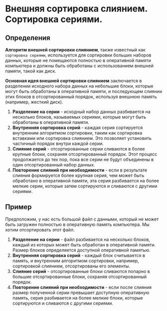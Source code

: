 # Внешняя сортировка слиянием. Сортировка сериями.

## Определения

**Алгоритм внешней сортировки слиянием**, также известный как `сортировка сериями`, используется для сортировки больших наборов данных, которые не помещаются полностью в оперативной памяти компьютера и должны быть обработаны с использованием внешней памяти, такой как диск.

**Основная идея внешней сортировки слиянием** заключается в разделении исходного набора данных на небольшие блоки, которые могут быть обработаны в оперативной памяти, и последующем слиянии этих блоков в отсортированный порядок, используя внешнюю память (например, жесткий диск).

1) **Разделение на серии** - исходный набор данных разбивается на несколько блоков, называемых сериями, которые могут быть обработаны в оперативной памяти.
2) **Внутренняя сортировка серий** - каждая серия сортируется внутренним алгоритмом сортировки, таким как сортировка вставками или сортировка слиянием. Это позволяет установить частичный порядок внутри каждой серии.
3) **Слияние серий** - отсортированные серии сливаются в более крупные блоки, сохраняя отсортированный порядок. Этот процесс продолжается до тех пор, пока все серии не будут объединены в один отсортированный набор данных.
4) **Повторение слияний при необходимости** - если в результате слияния формируется более крупная серия, чем может быть обработано в оперативной памяти, эта серия разбивается на более мелкие серии, которые затем сортируются и сливаются с другими сериями.


## Пример

Предположим, у нас есть большой файл с данными, который не может быть загружен полностью в оперативную память компьютера. Мы хотим отсортировать этот файл.

1) **Разделение на серии** - файл разбивается на несколько блоков, каждый из которых может быть обработан в оперативной памяти. Размер блоков определяется доступной оперативной памятью.
2) **Внутренняя сортировка серий** - каждый блок считывается в память, и внутренним алгоритмом сортировки, например, сортировкой слиянием, отсортированы его элементы.
3) **Слияние серий** - отсортированные блоки сливаются попарно в большие отсортированные блоки, сохраняя отсортированный порядок.
4) **Повторение слияний при необходимости** - если после слияния размер полученной серии превышает доступную оперативную память, серия разбивается на более мелкие блоки, которые сортируются и сливаются с другими сериями.
